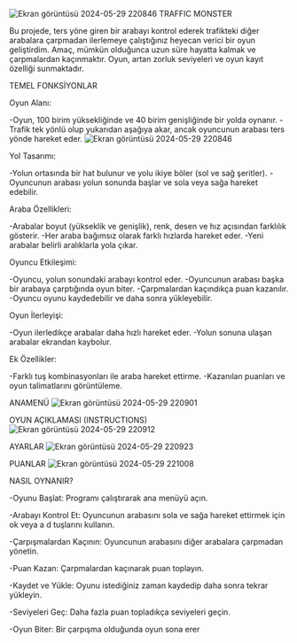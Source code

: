 ![Ekran görüntüsü 2024-05-29 220846](https://github.com/BetulSare/TrafficMonster/assets/132604539/891ab84f-16af-4c1a-91ba-98b5a4b47b9c)
      TRAFFIC MONSTER
      
Bu projede, ters yöne giren bir arabayı kontrol ederek trafikteki diğer arabalara çarpmadan ilerlemeye çalıştığınız heyecan verici bir oyun geliştirdim. Amaç, mümkün olduğunca uzun süre hayatta kalmak ve çarpmalardan kaçınmaktır. Oyun, artan zorluk seviyeleri ve oyun kayıt özelliği sunmaktadır.

TEMEL FONKSİYONLAR

Oyun Alanı:

-Oyun, 100 birim yüksekliğinde ve 40 birim genişliğinde bir yolda oynanır.
-Trafik tek yönlü olup yukarıdan aşağıya akar, ancak oyuncunun arabası ters yönde hareket eder.
![Ekran görüntüsü 2024-05-29 220846](https://github.com/BetulSare/TrafficMonster/assets/132604539/de10c10b-0154-4c77-928e-7848b28a5231)

Yol Tasarımı:

-Yolun ortasında bir hat bulunur ve yolu ikiye böler (sol ve sağ şeritler).
-Oyuncunun arabası yolun sonunda başlar ve sola veya sağa hareket edebilir.

Araba Özellikleri:

-Arabalar boyut (yükseklik ve genişlik), renk, desen ve hız açısından farklılık gösterir.
-Her araba bağımsız olarak farklı hızlarda hareket eder.
-Yeni arabalar belirli aralıklarla yola çıkar.

Oyuncu Etkileşimi:

-Oyuncu, yolun sonundaki arabayı kontrol eder.
-Oyuncunun arabası başka bir arabaya çarptığında oyun biter.
-Çarpmalardan kaçındıkça puan kazanılır.
-Oyuncu oyunu kaydedebilir ve daha sonra yükleyebilir.

Oyun İlerleyişi:

-Oyun ilerledikçe arabalar daha hızlı hareket eder.
-Yolun sonuna ulaşan arabalar ekrandan kaybolur.

Ek Özellikler:

-Farklı tuş kombinasyonları ile araba hareket ettirme.
-Kazanılan puanları ve oyun talimatlarını görüntüleme.



ANAMENÜ
![Ekran görüntüsü 2024-05-29 220901](https://github.com/BetulSare/TrafficMonster/assets/132604539/a2a43522-ad0b-4123-9ffe-c1233504cc2e)



OYUN AÇIKLAMASI (INSTRUCTIONS)
![Ekran görüntüsü 2024-05-29 220912](https://github.com/BetulSare/TrafficMonster/assets/132604539/88c0d35d-bd48-4d0e-97a9-83174d575e18)


AYARLAR
![Ekran görüntüsü 2024-05-29 220923](https://github.com/BetulSare/TrafficMonster/assets/132604539/3ed2ff23-5dd3-4e03-8d6d-1c2ed3ee01d1)


PUANLAR
![Ekran görüntüsü 2024-05-29 221008](https://github.com/BetulSare/TrafficMonster/assets/132604539/dd547518-5357-4bca-8d21-80e5184c47b1)




 NASIL OYNANIR?

-Oyunu Başlat: Programı çalıştırarak ana menüyü açın.

-Arabayı Kontrol Et: Oyuncunun arabasını sola ve sağa hareket ettirmek için ok veya a d tuşlarını kullanın.

-Çarpışmalardan Kaçının: Oyuncunun arabasını diğer arabalara çarpmadan yönetin.

-Puan Kazan: Çarpmalardan kaçınarak puan toplayın.

-Kaydet ve Yükle: Oyunu istediğiniz zaman kaydedip daha sonra tekrar yükleyin.

-Seviyeleri Geç: Daha fazla puan topladıkça seviyeleri geçin.

-Oyun Biter: Bir çarpışma olduğunda oyun sona erer

